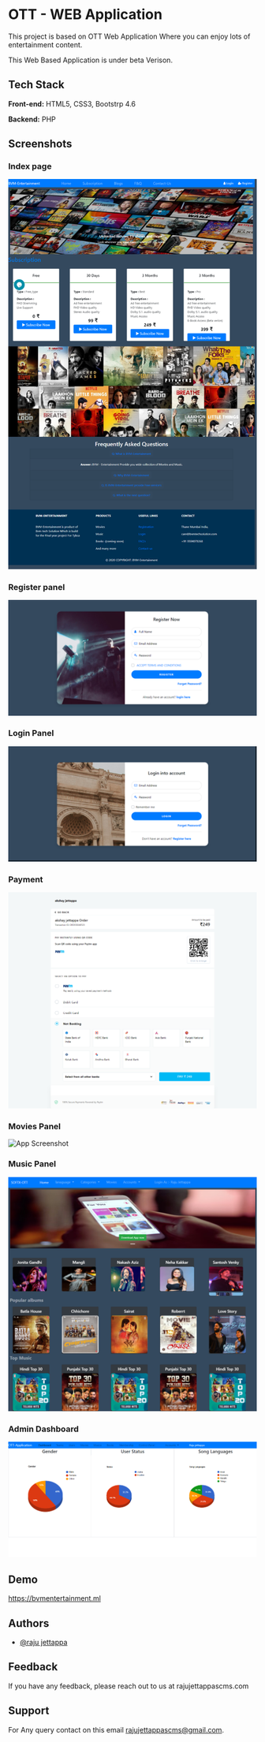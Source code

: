 
# OTT - WEB Application

This project is based on OTT Web Application Where you can enjoy lots of entertainment content.

This Web Based Application is under beta Verison.


## Tech Stack

**Front-end:** HTML5, CSS3, Bootstrp 4.6 

**Backend:** PHP

  
## Screenshots

### Index page
![App Screenshot](https://github.com/Softx-Digital-product/OTTImages/blob/master/index.png?raw=true)
  
### Register panel
![App Screenshot](https://github.com/Softx-Digital-product/OTTImages/blob/master/User/Register-User.png?raw=true
)
  
### Login Panel
![App Screenshot](https://github.com/Softx-Digital-product/OTTImages/blob/master/User/Login-User.png?raw=true)
  
### Payment
![App Screenshot](https://github.com/Softx-Digital-product/OTTImages/blob/master/User/payment0.png?raw=true)

### Movies Panel
![App Screenshot](https://github.com/Softx-Digital-product/OTTImages/blob/master/User/movies.png?raw=true)

### Music Panel
![App Screenshot](https://github.com/Softx-Digital-product/OTTImages/blob/78750445dd23a4996aef249c4d8767adb5b1c7b6/User/Music.png?raw=true)

### Admin Dashboard 
![App Screenshot](https://github.com/Softx-Digital-product/OTTImages/blob/78750445dd23a4996aef249c4d8767adb5b1c7b6/Admin/Admin%20-%20Dashboard.png?raw=true)
## Demo

https://bvmentertainment.ml

  
## Authors

- [@raju jettappa](https://www.github.com/04Raju)


  
## Feedback

If you have any feedback, please reach out to us at rajujettappascms.com

  
## Support

For Any query contact on this email rajujettappascms@gmail.com.

  